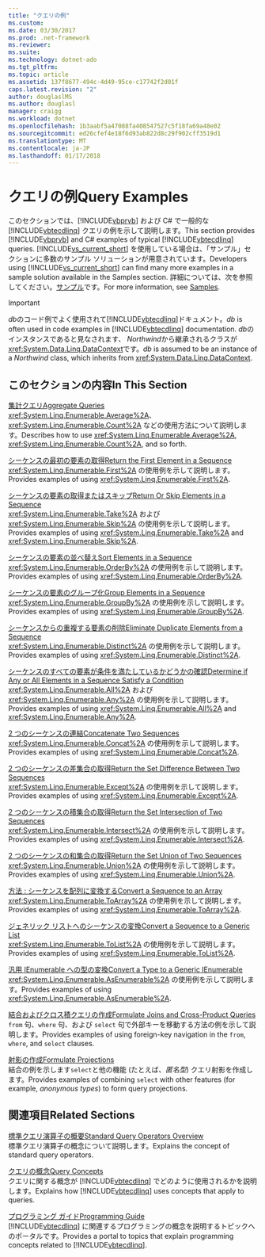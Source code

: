 ```yaml
---
title: "クエリの例"
ms.custom: 
ms.date: 03/30/2017
ms.prod: .net-framework
ms.reviewer: 
ms.suite: 
ms.technology: dotnet-ado
ms.tgt_pltfrm: 
ms.topic: article
ms.assetid: 137f8677-494c-4d49-95ce-c17742f2d01f
caps.latest.revision: "2"
author: douglaslMS
ms.author: douglasl
manager: craigg
ms.workload: dotnet
ms.openlocfilehash: 1b3aabf5a47088fa408547527c5f18fa69a48e02
ms.sourcegitcommit: ed26cfef4e18f6d93ab822d8c29f902cff3519d1
ms.translationtype: MT
ms.contentlocale: ja-JP
ms.lasthandoff: 01/17/2018
---
```

# <a name="query-examples"></a><span data-ttu-id="4abce-102">クエリの例</span><span class="sxs-lookup"><span data-stu-id="4abce-102">Query Examples</span></span>
<span data-ttu-id="4abce-103">このセクションでは、[!INCLUDE[vbprvb](../../../../../../includes/vbprvb-md.md)] および C# で一般的な [!INCLUDE[vbtecdlinq](../../../../../../includes/vbtecdlinq-md.md)] クエリの例を示して説明します。</span><span class="sxs-lookup"><span data-stu-id="4abce-103">This section provides [!INCLUDE[vbprvb](../../../../../../includes/vbprvb-md.md)] and C# examples of typical [!INCLUDE[vbtecdlinq](../../../../../../includes/vbtecdlinq-md.md)] queries.</span></span> <span data-ttu-id="4abce-104">[!INCLUDE[vs_current_short](../../../../../../includes/vs-current-short-md.md)] を使用している場合は、「サンプル」セクションに多数のサンプル ソリューションが用意されています。</span><span class="sxs-lookup"><span data-stu-id="4abce-104">Developers using [!INCLUDE[vs_current_short](../../../../../../includes/vs-current-short-md.md)] can find many more examples in a sample solution available in the Samples section.</span></span> <span data-ttu-id="4abce-105">詳細については、次を参照してください。[サンプル](../../../../../../docs/framework/data/adonet/sql/linq/samples.md)です。</span><span class="sxs-lookup"><span data-stu-id="4abce-105">For more information, see [Samples](../../../../../../docs/framework/data/adonet/sql/linq/samples.md).</span></span>  
  
> [!IMPORTANT]
>  <span data-ttu-id="4abce-106">*db*のコード例でよく使用されて[!INCLUDE[vbtecdlinq](../../../../../../includes/vbtecdlinq-md.md)]ドキュメント。</span><span class="sxs-lookup"><span data-stu-id="4abce-106">*db* is often used in code examples in [!INCLUDE[vbtecdlinq](../../../../../../includes/vbtecdlinq-md.md)] documentation.</span></span> <span data-ttu-id="4abce-107">*db*のインスタンスであると見なされます、 *Northwind*から継承されるクラスが<xref:System.Data.Linq.DataContext>です。</span><span class="sxs-lookup"><span data-stu-id="4abce-107">*db* is assumed to be an instance of a *Northwind* class, which inherits from <xref:System.Data.Linq.DataContext>.</span></span>  
  
## <a name="in-this-section"></a><span data-ttu-id="4abce-108">このセクションの内容</span><span class="sxs-lookup"><span data-stu-id="4abce-108">In This Section</span></span>  
 [<span data-ttu-id="4abce-109">集計クエリ</span><span class="sxs-lookup"><span data-stu-id="4abce-109">Aggregate Queries</span></span>](../../../../../../docs/framework/data/adonet/sql/linq/aggregate-queries.md)  
 <span data-ttu-id="4abce-110"><xref:System.Linq.Enumerable.Average%2A>、<xref:System.Linq.Enumerable.Count%2A> などの使用方法について説明します。</span><span class="sxs-lookup"><span data-stu-id="4abce-110">Describes how to use <xref:System.Linq.Enumerable.Average%2A>, <xref:System.Linq.Enumerable.Count%2A>, and so forth.</span></span>  
  
 [<span data-ttu-id="4abce-111">シーケンスの最初の要素の取得</span><span class="sxs-lookup"><span data-stu-id="4abce-111">Return the First Element in a Sequence</span></span>](../../../../../../docs/framework/data/adonet/sql/linq/return-the-first-element-in-a-sequence.md)  
 <span data-ttu-id="4abce-112"><xref:System.Linq.Enumerable.First%2A> の使用例を示して説明します。</span><span class="sxs-lookup"><span data-stu-id="4abce-112">Provides examples of using <xref:System.Linq.Enumerable.First%2A>.</span></span>  
  
 [<span data-ttu-id="4abce-113">シーケンスの要素の取得またはスキップ</span><span class="sxs-lookup"><span data-stu-id="4abce-113">Return Or Skip Elements in a Sequence</span></span>](../../../../../../docs/framework/data/adonet/sql/linq/return-or-skip-elements-in-a-sequence.md)  
 <span data-ttu-id="4abce-114"><xref:System.Linq.Enumerable.Take%2A> および <xref:System.Linq.Enumerable.Skip%2A> の使用例を示して説明します。</span><span class="sxs-lookup"><span data-stu-id="4abce-114">Provides examples of using <xref:System.Linq.Enumerable.Take%2A> and <xref:System.Linq.Enumerable.Skip%2A>.</span></span>  
  
 [<span data-ttu-id="4abce-115">シーケンスの要素の並べ替え</span><span class="sxs-lookup"><span data-stu-id="4abce-115">Sort Elements in a Sequence</span></span>](../../../../../../docs/framework/data/adonet/sql/linq/sort-elements-in-a-sequence.md)  
 <span data-ttu-id="4abce-116"><xref:System.Linq.Enumerable.OrderBy%2A> の使用例を示して説明します。</span><span class="sxs-lookup"><span data-stu-id="4abce-116">Provides examples of using <xref:System.Linq.Enumerable.OrderBy%2A>.</span></span>  
  
 [<span data-ttu-id="4abce-117">シーケンスの要素のグループ化</span><span class="sxs-lookup"><span data-stu-id="4abce-117">Group Elements in a Sequence</span></span>](../../../../../../docs/framework/data/adonet/sql/linq/group-elements-in-a-sequence.md)  
 <span data-ttu-id="4abce-118"><xref:System.Linq.Enumerable.GroupBy%2A> の使用例を示して説明します。</span><span class="sxs-lookup"><span data-stu-id="4abce-118">Provides examples of using <xref:System.Linq.Enumerable.GroupBy%2A>.</span></span>  
  
 [<span data-ttu-id="4abce-119">シーケンスからの重複する要素の削除</span><span class="sxs-lookup"><span data-stu-id="4abce-119">Eliminate Duplicate Elements from a Sequence</span></span>](../../../../../../docs/framework/data/adonet/sql/linq/eliminate-duplicate-elements-from-a-sequence.md)  
 <span data-ttu-id="4abce-120"><xref:System.Linq.Enumerable.Distinct%2A> の使用例を示して説明します。</span><span class="sxs-lookup"><span data-stu-id="4abce-120">Provides examples of using <xref:System.Linq.Enumerable.Distinct%2A>.</span></span>  
  
 [<span data-ttu-id="4abce-121">シーケンスのすべての要素が条件を満たしているかどうかの確認</span><span class="sxs-lookup"><span data-stu-id="4abce-121">Determine if Any or All Elements in a Sequence Satisfy a Condition</span></span>](../../../../../../docs/framework/data/adonet/sql/linq/determine-if-any-or-all-elements-in-a-sequence-satisfy-a-condition.md)  
 <span data-ttu-id="4abce-122"><xref:System.Linq.Enumerable.All%2A> および <xref:System.Linq.Enumerable.Any%2A> の使用例を示して説明します。</span><span class="sxs-lookup"><span data-stu-id="4abce-122">Provides examples of using <xref:System.Linq.Enumerable.All%2A> and <xref:System.Linq.Enumerable.Any%2A>.</span></span>  
  
 [<span data-ttu-id="4abce-123">2 つのシーケンスの連結</span><span class="sxs-lookup"><span data-stu-id="4abce-123">Concatenate Two Sequences</span></span>](../../../../../../docs/framework/data/adonet/sql/linq/concatenate-two-sequences.md)  
 <span data-ttu-id="4abce-124"><xref:System.Linq.Enumerable.Concat%2A> の使用例を示して説明します。</span><span class="sxs-lookup"><span data-stu-id="4abce-124">Provides examples of using <xref:System.Linq.Enumerable.Concat%2A>.</span></span>  
  
 [<span data-ttu-id="4abce-125">2 つのシーケンスの差集合の取得</span><span class="sxs-lookup"><span data-stu-id="4abce-125">Return the Set Difference Between Two Sequences</span></span>](../../../../../../docs/framework/data/adonet/sql/linq/return-the-set-difference-between-two-sequences.md)  
 <span data-ttu-id="4abce-126"><xref:System.Linq.Enumerable.Except%2A> の使用例を示して説明します。</span><span class="sxs-lookup"><span data-stu-id="4abce-126">Provides examples of using <xref:System.Linq.Enumerable.Except%2A>.</span></span>  
  
 [<span data-ttu-id="4abce-127">2 つのシーケンスの積集合の取得</span><span class="sxs-lookup"><span data-stu-id="4abce-127">Return the Set Intersection of Two Sequences</span></span>](../../../../../../docs/framework/data/adonet/sql/linq/return-the-set-intersection-of-two-sequences.md)  
 <span data-ttu-id="4abce-128"><xref:System.Linq.Enumerable.Intersect%2A> の使用例を示して説明します。</span><span class="sxs-lookup"><span data-stu-id="4abce-128">Provides examples of using <xref:System.Linq.Enumerable.Intersect%2A>.</span></span>  
  
 [<span data-ttu-id="4abce-129">2 つのシーケンスの和集合の取得</span><span class="sxs-lookup"><span data-stu-id="4abce-129">Return the Set Union of Two Sequences</span></span>](../../../../../../docs/framework/data/adonet/sql/linq/return-the-set-union-of-two-sequences.md)  
 <span data-ttu-id="4abce-130"><xref:System.Linq.Enumerable.Union%2A> の使用例を示して説明します。</span><span class="sxs-lookup"><span data-stu-id="4abce-130">Provides examples of using <xref:System.Linq.Enumerable.Union%2A>.</span></span>  
  
 [<span data-ttu-id="4abce-131">方法 : シーケンスを配列に変換する</span><span class="sxs-lookup"><span data-stu-id="4abce-131">Convert a Sequence to an Array</span></span>](../../../../../../docs/framework/data/adonet/sql/linq/convert-a-sequence-to-an-array.md)  
 <span data-ttu-id="4abce-132"><xref:System.Linq.Enumerable.ToArray%2A> の使用例を示して説明します。</span><span class="sxs-lookup"><span data-stu-id="4abce-132">Provides examples of using <xref:System.Linq.Enumerable.ToArray%2A>.</span></span>  
  
 [<span data-ttu-id="4abce-133">ジェネリック リストへのシーケンスの変換</span><span class="sxs-lookup"><span data-stu-id="4abce-133">Convert a Sequence to a Generic List</span></span>](../../../../../../docs/framework/data/adonet/sql/linq/convert-a-sequence-to-a-generic-list.md)  
 <span data-ttu-id="4abce-134"><xref:System.Linq.Enumerable.ToList%2A> の使用例を示して説明します。</span><span class="sxs-lookup"><span data-stu-id="4abce-134">Provides examples of using <xref:System.Linq.Enumerable.ToList%2A>.</span></span>  
  
 [<span data-ttu-id="4abce-135">汎用 IEnumerable への型の変換</span><span class="sxs-lookup"><span data-stu-id="4abce-135">Convert a Type to a Generic IEnumerable</span></span>](../../../../../../docs/framework/data/adonet/sql/linq/convert-a-type-to-a-generic-ienumerable.md)  
 <span data-ttu-id="4abce-136"><xref:System.Linq.Enumerable.AsEnumerable%2A> の使用例を示して説明します。</span><span class="sxs-lookup"><span data-stu-id="4abce-136">Provides examples of using <xref:System.Linq.Enumerable.AsEnumerable%2A>.</span></span>  
  
 [<span data-ttu-id="4abce-137">結合およびクロス積クエリの作成</span><span class="sxs-lookup"><span data-stu-id="4abce-137">Formulate Joins and Cross-Product Queries</span></span>](../../../../../../docs/framework/data/adonet/sql/linq/formulate-joins-and-cross-product-queries.md)  
 <span data-ttu-id="4abce-138">`from` 句、`where` 句、および `select` 句で外部キーを移動する方法の例を示して説明します。</span><span class="sxs-lookup"><span data-stu-id="4abce-138">Provides examples of using foreign-key navigation in the `from`, `where`, and `select` clauses.</span></span>  
  
 [<span data-ttu-id="4abce-139">射影の作成</span><span class="sxs-lookup"><span data-stu-id="4abce-139">Formulate Projections</span></span>](../../../../../../docs/framework/data/adonet/sql/linq/formulate-projections.md)  
 <span data-ttu-id="4abce-140">結合の例を示します`select`と他の機能 (たとえば、*匿名型*) クエリ射影を作成します。</span><span class="sxs-lookup"><span data-stu-id="4abce-140">Provides examples of combining `select` with other features (for example, *anonymous types*) to form query projections.</span></span>  
  
## <a name="related-sections"></a><span data-ttu-id="4abce-141">関連項目</span><span class="sxs-lookup"><span data-stu-id="4abce-141">Related Sections</span></span>  
 [<span data-ttu-id="4abce-142">標準クエリ演算子の概要</span><span class="sxs-lookup"><span data-stu-id="4abce-142">Standard Query Operators Overview</span></span>](http://msdn.microsoft.com/library/24cda21e-8af8-4632-b519-c404a839b9b2)  
 <span data-ttu-id="4abce-143">標準クエリ演算子の概念について説明します。</span><span class="sxs-lookup"><span data-stu-id="4abce-143">Explains the concept of standard query operators.</span></span>  
  
 [<span data-ttu-id="4abce-144">クエリの概念</span><span class="sxs-lookup"><span data-stu-id="4abce-144">Query Concepts</span></span>](../../../../../../docs/framework/data/adonet/sql/linq/query-concepts.md)  
 <span data-ttu-id="4abce-145">クエリに関する概念が [!INCLUDE[vbtecdlinq](../../../../../../includes/vbtecdlinq-md.md)] でどのように使用されるかを説明します。</span><span class="sxs-lookup"><span data-stu-id="4abce-145">Explains how [!INCLUDE[vbtecdlinq](../../../../../../includes/vbtecdlinq-md.md)] uses concepts that apply to queries.</span></span>  
  
 [<span data-ttu-id="4abce-146">プログラミング ガイド</span><span class="sxs-lookup"><span data-stu-id="4abce-146">Programming Guide</span></span>](../../../../../../docs/framework/data/adonet/sql/linq/programming-guide.md)  
 <span data-ttu-id="4abce-147">[!INCLUDE[vbtecdlinq](../../../../../../includes/vbtecdlinq-md.md)] に関連するプログラミングの概念を説明するトピックへのポータルです。</span><span class="sxs-lookup"><span data-stu-id="4abce-147">Provides a portal to topics that explain programming concepts related to [!INCLUDE[vbtecdlinq](../../../../../../includes/vbtecdlinq-md.md)].</span></span>

